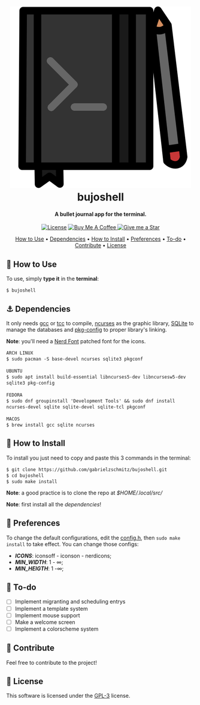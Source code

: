 <h1 align="center">
    <br>
    <img src="./icons/bujoshell.svg" alt="bujoshell icon"/>
    <br>
    bujoshell
    <br>
</h1>

<h4 align="center">A bullet journal app for the terminal.</h4>

<p align="center">
    <a href="./LICENSE"><img src="https://img.shields.io/badge/license-GPL-3.svg" alt="License"></a>
    <a href="https://www.buymeacoffee.com/gabrielzschmitz" target="_blank">
        <img src="https://www.buymeacoffee.com/assets/img/custom_images/orange_img.png" alt="Buy Me A Coffee" style="height: 20px !important;width: 87px;">
    </a>
    <a href="https://github.com/gabrielzschmitz/bujoshell">
        <img src="https://img.shields.io/github/stars/gabrielzschmitz/bujoshell?style=social" alt="Give me a Star">
    </a>
</p>

<p align="center">
  <a href="#-how-to-use">How to Use</a> •
  <a href="#-dependencies">Dependencies</a> •
  <a href="#-how-to-install">How to Install</a> •
  <a href="#-preferences">Preferences</a> •
  <a href="#-to-do">To-do</a> •
  <a href="#-contribute">Contribute</a> •
  <a href="#-license">License</a>
</p>

## 🚀 How to Use

To use, simply <b>type it</b> in the <b>terminal</b>:

```shell
$ bujoshell
```

## ⚓ Dependencies

It only needs [gcc](https://gcc.gnu.org/) or [tcc](https://bellard.org/tcc/)
to compile, [ncurses](https://invisible-island.net/ncurses/) as the graphic
library, [SQLite](https://www.sqlite.org/index.html) to manage the databases and
[pkg-config](https://github.com/freedesktop/pkg-config) to proper library's
linking.

**Note**: you'll need a [Nerd Font](https://www.nerdfonts.com/) patched font
for the icons.

```shell
ARCH LINUX
$ sudo pacman -S base-devel ncurses sqlite3 pkgconf

UBUNTU
$ sudo apt install build-essential libncurses5-dev libncursesw5-dev sqlite3 pkg-config

FEDORA
$ sudo dnf groupinstall 'Development Tools' && sudo dnf install ncurses-devel sqlite sqlite-devel sqlite-tcl pkgconf

MACOS
$ brew install gcc sqlite ncurses
```

## 💾 How to Install

To install you just need to copy and paste this 3 commands in the terminal:

```shell
$ git clone https://github.com/gabrielzschmitz/bujoshell.git
$ cd bujoshell
$ sudo make install
```

**Note**: a good practice is to clone the repo at _$HOME/.local/src/_

**Note**: first install all the _dependencies_!

## 🔧 Preferences

To change the default configurations, edit the
[config.h](./config.h),
then `sudo make install` to take effect. You can change those configs:

- <b><i>ICONS</i></b>: iconsoff - iconson - nerdicons;
- <b><i>MIN_WIDTH</i></b>: 1 - ∞;
- <b><i>MIN_HEIGTH</i></b>: 1 -∞;

## 📝 To-do

- [ ] Implement migranting and scheduling entrys
- [ ] Implement a template system
- [ ] Implement mouse support
- [ ] Make a welcome screen
- [ ] Implement a colorscheme system

## 🤝 Contribute

Feel free to contribute to the project!

## 📜 License

This software is licensed under the [GPL-3](./LICENSE) license.
